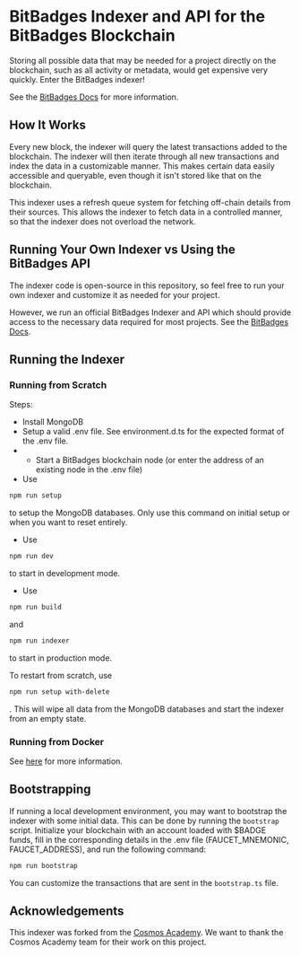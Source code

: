 # BitBadges Indexer and API for the BitBadges Blockchain

Storing all possible data that may be needed for a project directly on the blockchain, such as all activity or metadata, would get expensive very quickly. Enter the BitBadges indexer!

See the [BitBadges Docs](https://docs.bitbadges.io/overview) for more information.

## How It Works

Every new block, the indexer will query the latest transactions added to the blockchain. The indexer will then iterate through all new transactions and index the data in a customizable manner. This makes certain data easily accessible and queryable, even though it isn't stored like that on the blockchain.

This indexer uses a refresh queue system for fetching off-chain details from their sources. This allows the indexer to fetch data in a controlled manner, so that the indexer does not overload the network.

## Running Your Own Indexer vs Using the BitBadges API

The indexer code is open-source in this repository, so feel free to run your own indexer and customize it as needed for your project.

However, we run an official BitBadges Indexer and API which should provide access to the necessary data required for most projects. See the [BitBadges Docs](https://docs.bitbadges.io/overview).

## Running the Indexer

### Running from Scratch

Steps:

- Install MongoDB
- Setup a valid .env file. See environment.d.ts for the expected format of the .env file.
- - Start a BitBadges blockchain node (or enter the address of an existing node in the .env file)
- Use

```bash
npm run setup
```

to setup the MongoDB databases. Only use this command on initial setup or when you want to reset entirely.

- Use

```bash
npm run dev
```

to start in development mode.

- Use

```bash
npm run build
```

and

```bash
npm run indexer
```

to start in production mode.

To restart from scratch, use

```bash
npm run setup with-delete
```

. This will wipe all data from the MongoDB databases and start the indexer from an empty state.

### Running from Docker

See [here](https://github.com/bitbadges/bitbadges-docker) for more information.

## Bootstrapping

If running a local development environment, you may want to bootstrap the indexer with some initial data. This can be done by running the `bootstrap` script. Initialize your blockchain with an account loaded with $BADGE funds, fill in the corresponding details in the .env file (FAUCET_MNEMONIC, FAUCET_ADDRESS), and run the following command:

```bash
npm run bootstrap
```

You can customize the transactions that are sent in the `bootstrap.ts` file.

## Acknowledgements

This indexer was forked from the [Cosmos Academy](https://github.com/cosmos/academy-checkers-ui). We want to thank the Cosmos Academy team for their work on this project.
